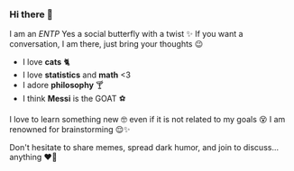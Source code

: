 ### Hi there 👋

I am an *ENTP*
Yes a social butterfly with a twist ✨
If you want a conversation, I am there, just bring your thoughts 😉

- I love **cats** 🐈
- I love **statistics** and **math** <3
- I adore **philosophy** 🍸
- I think **Messi** is the GOAT ⚽

I love to learn something new 🤓 even if it is not related to my goals 😵
I am renowned for brainstorming 😌✨

Don't hesitate to share memes, spread dark humor, and join to discuss... anything
❤💙
